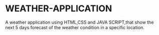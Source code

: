 # WEATHER-APPLICATION
A weather application using HTML,CSS and JAVA SCRIPT,that show the next 5 days forecast of the weather condition in a specific location.
